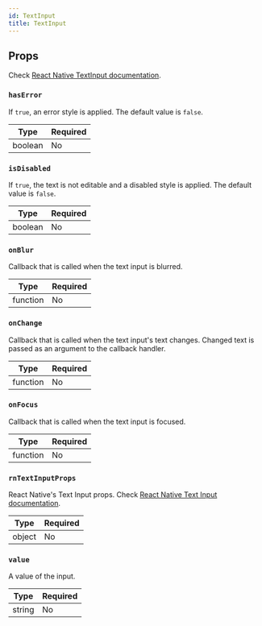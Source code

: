 ```yaml
---
id: TextInput
title: TextInput
---
```


## Props

Check [React Native TextInput documentation](https://reactnative.dev/docs/textinput#props).

### `hasError`

If `true`, an error style is applied. The default value is `false`.

| Type    | Required |
| --------| -------- |
| boolean | No       |

### `isDisabled`

If `true`, the text is not editable and a disabled style is applied. The default value is `false`.

| Type    | Required |
| --------| -------- |
| boolean | No       |

### `onBlur`

Callback that is called when the text input is blurred.

| Type     | Required |
| ---------| -------- |
| function | No       |

### `onChange`

Callback that is called when the text input's text changes. Changed text is passed as an argument to the callback handler.

| Type     | Required |
| ---------| -------- |
| function | No       |

### `onFocus`

Callback that is called when the text input is focused.

| Type     | Required |
| ---------| -------- |
| function | No       |

### `rnTextInputProps`

React Native's Text Input props. Check [React Native Text Input documentation](https://reactnative.dev/docs/textinput#props).

| Type   | Required |
| -------| -------- |
| object | No       |

### `value`

A value of the input.

| Type   | Required |
| -------| -------- |
| string | No       |
